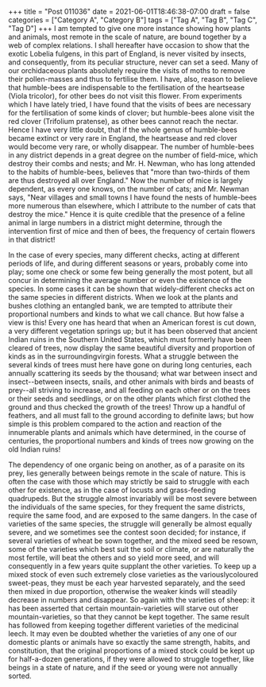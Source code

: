 +++
title = "Post 011036"
date = 2021-06-01T18:46:38-07:00
draft = false
categories = ["Category A", "Category B"]
tags = ["Tag A", "Tag B", "Tag C", "Tag D"]
+++
I am tempted to give one more instance showing how plants and animals, most remote in the scale of nature, are bound together by a web of complex relations. I shall hereafter have occasion to show that the exotic Lobelia fulgens, in this part of England, is never visited by insects, and consequently, from its peculiar structure, never can set a seed. Many of our orchidaceous plants absolutely require the visits of moths to remove their pollen-masses and thus to fertilise them. I have, also, reason to believe that humble-bees are indispensable to the fertilisation of the heartsease (Viola tricolor), for other bees do not visit this flower. From experiments which I have lately tried, I have found that the visits of bees are necessary for the fertilisation of some kinds of clover; but humble-bees alone visit the red clover (Trifolium pratense), as other bees cannot reach the nectar. Hence I have very little doubt, that if the whole genus of humble-bees became extinct or very rare in England, the heartsease and red clover would become very rare, or wholly disappear. The number of humble-bees in any district depends in a great degree on the number of field-mice, which destroy their combs and nests; and Mr. H. Newman, who has long attended to the habits of humble-bees, believes that "more than two-thirds of them are thus destroyed all over England." Now the number of mice is largely dependent, as every one knows, on the number of cats; and Mr. Newman says, "Near villages and small towns I have found the nests of humble-bees more numerous than elsewhere, which I attribute to the number of cats that destroy the mice." Hence it is quite credible that the presence of a feline animal in large numbers in a district might determine, through the intervention first of mice and then of bees, the frequency of certain flowers in that district!

In the case of every species, many different checks, acting at different periods of life, and during different seasons or years, probably come into play; some one check or some few being generally the most potent, but all concur in determining the average number or even the existence of the species. In some cases it can be shown that widely-different checks act on the same species in different districts. When we look at the plants and bushes clothing an entangled bank, we are tempted to attribute their proportional numbers and kinds to what we call chance. But how false a view is this! Every one has heard that when an American forest is cut down, a very different vegetation springs up; but it has been observed that ancient Indian ruins in the Southern United States, which must formerly have been cleared of trees, now display the same beautiful diversity and proportion of kinds as in the surroundingvirgin forests. What a struggle between the several kinds of trees must here have gone on during long centuries, each annually scattering its seeds by the thousand; what war between insect and insect--between insects, snails, and other animals with birds and beasts of prey--all striving to increase, and all feeding on each other or on the trees or their seeds and seedlings, or on the other plants which first clothed the ground and thus checked the growth of the trees! Throw up a handful of feathers, and all must fall to the ground according to definite laws; but how simple is this problem compared to the action and reaction of the innumerable plants and animals which have determined, in the course of centuries, the proportional numbers and kinds of trees now growing on the old Indian ruins!

The dependency of one organic being on another, as of a parasite on its prey, lies generally between beings remote in the scale of nature. This is often the case with those which may strictly be said to struggle with each other for existence, as in the case of locusts and grass-feeding quadrupeds. But the struggle almost invariably will be most severe between the individuals of the same species, for they frequent the same districts, require the same food, and are exposed to the same dangers. In the case of varieties of the same species, the struggle will generally be almost equally severe, and we sometimes see the contest soon decided; for instance, if several varieties of wheat be sown together, and the mixed seed be resown, some of the varieties which best suit the soil or climate, or are naturally the most fertile, will beat the others and so yield more seed, and will consequently in a few years quite supplant the other varieties. To keep up a mixed stock of even such extremely close varieties as the variouslycoloured sweet-peas, they must be each year harvested separately, and the seed then mixed in due proportion, otherwise the weaker kinds will steadily decrease in numbers and disappear. So again with the varieties of sheep: it has been asserted that certain mountain-varieties will starve out other mountain-varieties, so that they cannot be kept together. The same result has followed from keeping together different varieties of the medicinal leech. It may even be doubted whether the varieties of any one of our domestic plants or animals have so exactly the same strength, habits, and constitution, that the original proportions of a mixed stock could be kept up for half-a-dozen generations, if they were allowed to struggle together, like beings in a state of nature, and if the seed or young were not annually sorted.
